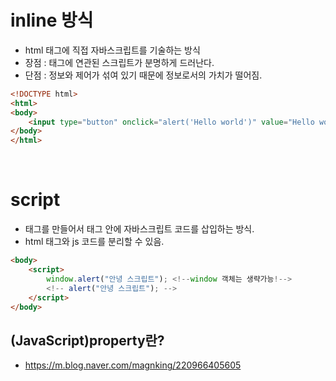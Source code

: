 # inline 방식

* html 태그에 직접 자바스크립트를 기술하는 방식
* 장점 : 태그에 연관된 스크립트가 분명하게 드러난다.
* 단점 : 정보와 제어가 섞여 있기 때문에 정보로서의 가치가 떨어짐.

```html
<!DOCTYPE html>
<html>
<body>
    <input type="button" onclick="alert('Hello world')" value="Hello world" />
</body>
</html>
```

<br>

# script

* <script></script>태그를 만들어서 태그 안에 자바스크립트 코드를 삽입하는 방식.
* html 태그와 js 코드를 분리할 수 있음.

```html
<body>
    <script>
        window.alert("안녕 스크립트"); <!--window 객체는 생략가능!-->
        <!-- alert("안녕 스크립트"); -->
    </script>
</body>
```

## (JavaScript)property란?

* https://m.blog.naver.com/magnking/220966405605